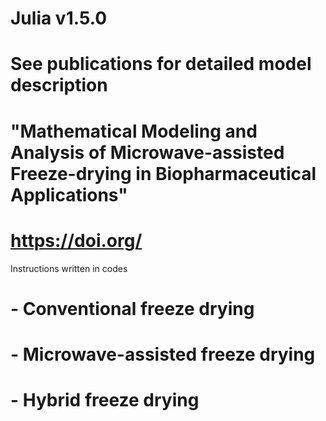 # Julia v1.5.0

# See publications for detailed model description
# "Mathematical Modeling and Analysis of Microwave-assisted Freeze-drying in Biopharmaceutical Applications"
# https://doi.org/

Instructions written in codes
# - Conventional freeze drying
# - Microwave-assisted freeze drying
# - Hybrid freeze drying
